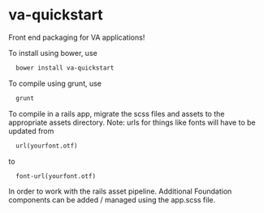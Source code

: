 # va-quickstart
Front end packaging for VA applications!

To install using bower, use
  ```html
    bower install va-quickstart
  ```

To compile using grunt, use
```html
  grunt
```

To compile in a rails app, migrate the scss files and assets to the appropriate assets directory. Note: urls for things like fonts will have to be updated from
```html
  url(yourfont.otf)
```

to
```html
  font-url(yourfont.otf)
```

In order to work with the rails asset pipeline. Additional Foundation components can be added / managed using the app.scss file. 
